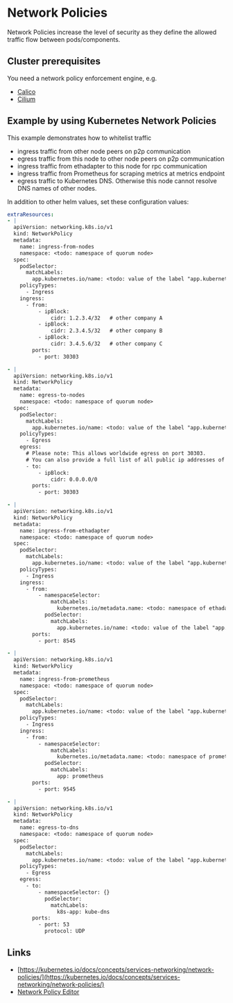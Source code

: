 # Network Policies

Network Policies increase the level of security as they define the allowed traffic flow between pods/components.

## Cluster prerequisites

You need a network policy enforcement engine, e.g.

- [Calico](https://projectcalico.docs.tigera.io/getting-started/kubernetes/helm)
- [Cilium](https://docs.cilium.io/en/v1.9/gettingstarted/k8s-install-managed/)

## Example by using Kubernetes Network Policies

This example demonstrates how to whitelist traffic

- ingress traffic from other node peers on p2p communication
- egress traffic from this node to other node peers on p2p communication
- ingress traffic from ethadapter to this node for rpc communication
- ingress traffic from Prometheus for scraping metrics at metrics endpoint
- egress traffic to Kubernetes DNS. Otherwise this node cannot resolve DNS names of other nodes.

In addition to other helm values, set these configuration values:

```yaml
extraResources:
- |
  apiVersion: networking.k8s.io/v1
  kind: NetworkPolicy
  metadata:
    name: ingress-from-nodes
    namespace: <todo: namespace of quorum node>
  spec:
    podSelector:
      matchLabels:
        app.kubernetes.io/name: <todo: value of the label "app.kubernetes.io/name" for quorum node>
    policyTypes:
      - Ingress
    ingress:
      - from:
          - ipBlock:
              cidr: 1.2.3.4/32   # other company A
          - ipBlock:
              cidr: 2.3.4.5/32   # other company B
          - ipBlock:
              cidr: 3.4.5.6/32   # other company C
        ports:
          - port: 30303

- |
  apiVersion: networking.k8s.io/v1
  kind: NetworkPolicy
  metadata:
    name: egress-to-nodes
    namespace: <todo: namespace of quorum node>
  spec:
    podSelector:
      matchLabels:
        app.kubernetes.io/name: <todo: value of the label "app.kubernetes.io/name" for quorum node>
    policyTypes:
      - Egress
    egress:
      # Please note: This allows worldwide egress on port 30303.
      # You can also provide a full list of all public ip addresses of all other nodes here to really use a whitelist approach.
      - to:
          - ipBlock:
              cidr: 0.0.0.0/0
        ports:
          - port: 30303

- |
  apiVersion: networking.k8s.io/v1
  kind: NetworkPolicy
  metadata:
    name: ingress-from-ethadapter
    namespace: <todo: namespace of quorum node>
  spec:
    podSelector:
      matchLabels:
        app.kubernetes.io/name: <todo: value of the label "app.kubernetes.io/name" for quorum node>
    policyTypes:
      - Ingress
    ingress:
      - from:
          - namespaceSelector:
              matchLabels:
                kubernetes.io/metadata.name: <todo: namespace of ethadapter>
            podSelector:
              matchLabels:
                app.kubernetes.io/name: <todo: value of the label "app.kubernetes.io/name" for ethadapter>
        ports:
          - port: 8545

- |
  apiVersion: networking.k8s.io/v1
  kind: NetworkPolicy
  metadata:
    name: ingress-from-prometheus
    namespace: <todo: namespace of quorum node>
  spec:
    podSelector:
      matchLabels:
        app.kubernetes.io/name: <todo: value of the label "app.kubernetes.io/name" for quorum node>
    policyTypes:
      - Ingress
    ingress:
      - from:
          - namespaceSelector:
              matchLabels:
                kubernetes.io/metadata.name: <todo: namespace of prometheus>
            podSelector:
              matchLabels:
                app: prometheus
        ports:
          - port: 9545

- |
  apiVersion: networking.k8s.io/v1
  kind: NetworkPolicy
  metadata:
    name: egress-to-dns
    namespace: <todo: namespace of quorum node>
  spec:
    podSelector:
      matchLabels:
        app.kubernetes.io/name: <todo: value of the label "app.kubernetes.io/name" for quorum node>
    policyTypes:
      - Egress
    egress:
      - to:
          - namespaceSelector: {}
            podSelector:
              matchLabels:
                k8s-app: kube-dns
        ports:
          - port: 53
            protocol: UDP

```

## Links

- [https://kubernetes.io/docs/concepts/services-networking/network-policies/](https://kubernetes.io/docs/concepts/services-networking/network-policies/)
- [Network Policy Editor](https://editor.cilium.io/)